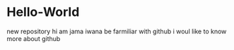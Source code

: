 # Hello-World
new repository
hi am jama iwana be farmiliar with github
i woul like to know more about github
